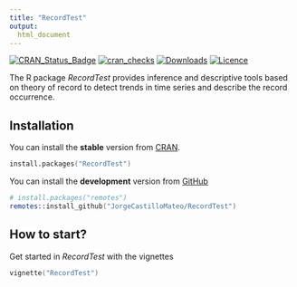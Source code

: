 ```yaml
---
title: "RecordTest"
output:
  html_document
---
```


[![CRAN_Status_Badge](http://www.r-pkg.org/badges/version/RecordTest)](http://cran.r-project.org/web/packages/RecordTest)
[![cran_checks](https://cranchecks.info/badges/worst/RecordTest)](https://cran.r-project.org/web/checks/check_results_RecordTest.html)
[![Downloads](http://cranlogs.r-pkg.org/badges/RecordTest)](http://cran.rstudio.com/package=RecordTest)
[![Licence](https://img.shields.io/badge/licence-GPL--3-blue.svg)](https://www.gnu.org/licenses/gpl-3.0.en.html)
  
The R package *RecordTest* provides inference and descriptive tools based on theory of record to detect trends in time series and describe the record occurrence.  
  
## Installation
You can install the **stable** version from
[CRAN](https://cran.r-project.org/package=RecordTest).

```s
install.packages("RecordTest")
```

You can install the **development** version from
[GitHub](https://github.com/JorgeCastilloMateo/RecordTest)

```s
# install.packages("remotes")
remotes::install_github("JorgeCastilloMateo/RecordTest")
```
## How to start?
Get started in *RecordTest* with the vignettes

```s
vignette("RecordTest")
```